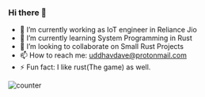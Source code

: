 ### Hi there 👋

- 🔭 I’m currently working as IoT engineer in Reliance Jio
- 🌱 I’m currently learning System Programming in Rust
- 👯 I’m looking to collaborate on Small Rust Projects
- 📫 How to reach me: uddhavdave@protonmail.com
- ⚡ Fun fact: I like rust(The game) as well.

![counter](https://[YourEndpoint].m.pipedream.net)

